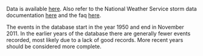 Data is available [here](https://d396qusza40orc.cloudfront.net/repdata%2Fdata%2FStormData.csv.bz2). Also refer to the National Weather Service storm data documentation [here](https://d396qusza40orc.cloudfront.net/repdata%2Fpeer2_doc%2Fpd01016005curr.pdf) and the faq [here](https://d396qusza40orc.cloudfront.net/repdata%2Fpeer2_doc%2FNCDC%20Storm%20Events-FAQ%20Page.pdf).

The events in the database start in the year 1950 and end in November 2011. In the earlier years of the database there are generally fewer events recorded, most likely due to a lack of good records. More recent years should be considered more complete.

